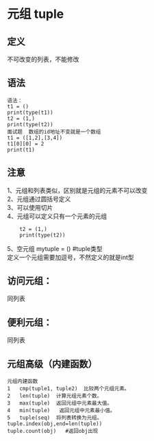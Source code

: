 # 元组 tuple 
## 定义
不可改变的列表，不能修改
## 语法
```
语法：
t1 = ()
print(type(t1))
t2 = (1,)
print(type(t2))
面试题  数组的id地址不变就是一个数组
t1 = ([1,2],[3,4])
t1[0][0] = 2
print(t1)
```
## 注意
1、元组和列表类似，区别就是元组的元素不可以改变  
2、元组通过圆括号定义  
3、可以使用切片  
4、元组可以定义只有一个元素的元组  
```
	t2 = (1,)  
	print(type(t2))  
```
5、空元组   mytuple = () #tuple类型  
定义一个元组需要加逗号，不然定义的就是int型
## 访问元组：
同列表
## 便利元组：
同列表
## 元组高级（内建函数）
```
元组内建函数
1	cmp(tuple1, tuple2)  比较两个元组元素。
2	len(tuple)  计算元组元素个数。
3	max(tuple)  返回元组中元素最大值。
4	min(tuple)   返回元组中元素最小值。
5	tuple(seq)  将列表转换为元组。
tuple.index(obj,end=len(tuple))
tuple.count(obj)   #返回obj出现
```
